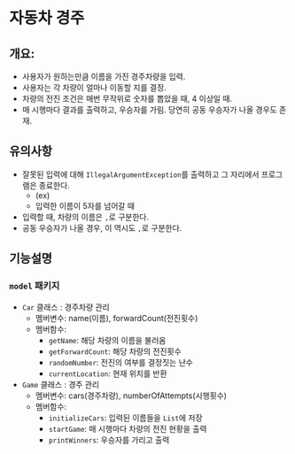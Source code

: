 # 자동차 경주
## 개요:
- 사용자가 원하는만큼 이름을 가진 경주차량을 입력.
- 사용자는 각 차량이 얼마나 이동할 지를 결정.
- 차량의 전진 조건은 매번 무작위로 숫자를 뽑았을 때, 4 이상일 때.
- 매 시행마다 결과를 출력하고, 우승자를 가림. 당연히 공동 우승자가 나올 경우도 존재.

## 유의사항
- 잘못된 입력에 대해 `IllegalArgumentException`를 출력하고 그 자리에서 프로그램은 종료한다.
  - (ex)
  - 입력한 이름이 5자를 넘어갈 때
- 입력할 때, 차량의 이름은 `,`로 구분한다.
- 공동 우승자가 나올 경우, 이 역시도 `,`로 구분한다.

## 기능설명

### `model` 패키지
- `Car` 클래스 : 경주차량 관리
  - 멤버변수: name(이름), forwardCount(전진횟수)
  - 멤버함수: 
    - `getName`: 해당 차량의 이름을 불러옴
    - `getForwardCount`: 해당 차량의 전진횟수
    - `randomNumber`: 전진의 여부를 결정짓는 난수
    - `currentLocation`: 현재 위치를 반환
- `Game` 클래스 : 경주 관리
  - 멤버변수: cars(경주차량), numberOfAttempts(시행횟수)
  - 멤버함수:
    - `initializeCars`: 입력된 이름들을 `List`에 저장
    - `startGame`: 매 시행마다 차량의 전진 현황을 출력
    - `printWinners`: 우승자를 가리고 출력